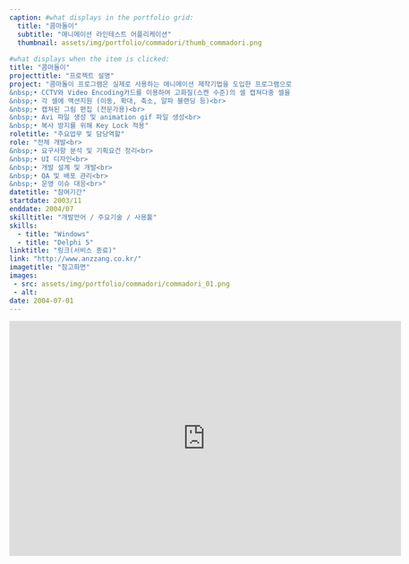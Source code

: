 ```yaml
---
caption: #what displays in the portfolio grid:
  title: "콤마돌이"
  subtitle: "애니메이션 라인테스트 어플리케이션"
  thumbnail: assets/img/portfolio/commadori/thumb_commadori.png
  
#what displays when the item is clicked:
title: "콤마돌이"
projecttitle: "프로젝트 설명"
project: "콤마돌이 프로그램은 실제로 사용하는 애니메이션 제작기법을 도입한 프로그램으로 누구나 쉽게 애니메이션을 제작할 수 있을 뿐 아니라 학교, 학원의 멀티미디어 관련 이론중심의 교육에서 실기위주의 교육을 가능하게 하는 애니메이션 제작 프로그램<br>
&nbsp;• CCTV와 Video Encoding카드를 이용하여 고화질(스켄 수준)의 셀 캡쳐다중 셀을 지원 - 최대 27개 (전문가용)<br>
&nbsp;• 각 셀에 액션지원 (이동, 확대, 축소, 알파 블랜딩 등)<br>
&nbsp;• 캡쳐된 그림 편집 (전문가용)<br>
&nbsp;• Avi 파일 생성 및 animation gif 파일 생성<br>
&nbsp;• 복사 방지를 위해 Key Lock 적용"
roletitle: "주요업무 및 담당역할"
role: "전체 개발<br>
&nbsp;• 요구사항 분석 및 기획요건 정리<br>
&nbsp;• UI 디자인<br>
&nbsp;• 개발 설계 및 개발<br>
&nbsp;• QA 및 배포 관리<br>
&nbsp;• 운영 이슈 대응<br>"
datetitle: "참여기간"
startdate: 2003/11
enddate: 2004/07
skilltitle: "개발언어 / 주요기술 / 사용툴"
skills:
  - title: "Windows"
  - title: "Delphi 5"
linktitle: "링크(서비스 종료)"
link: "http://www.anzzang.co.kr/"
imagetitle: "참고화면"
images:
 - src: assets/img/portfolio/commadori/commadori_01.png
 - alt: 
date: 2004-07-01
---
```

<center>
  <iframe width="700" height="420" src="https://www.youtube.com/embed/zT4BMiSKYEQ" title="YouTube video player" frameborder="0" allow="accelerometer; autoplay; clipboard-write; encrypted-media; gyroscope; picture-in-picture; web-share" allowfullscreen></iframe>
</center>